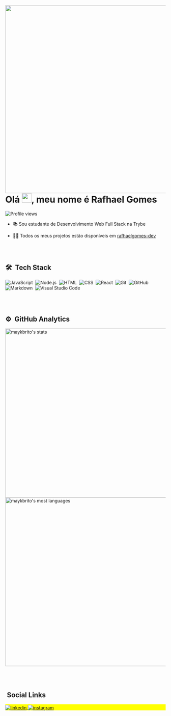 <img align="right" height="590em" src="cartão"/>
<h1 align="left">Olá <img src="https://raw.githubusercontent.com/kaueMarques/kaueMarques/master/hi.gif" width="30px">, meu nome é Rafhael Gomes</h1>
<p align="left"> <img src="https://komarev.com/ghpvc/?username=rafhaelgomes-dev&color=yellow" alt="Profile views" /> </p>

- 📚 Sou estudante de Desenvolvimento Web Full Stack na Trybe

- 👨‍💻 Todos os meus projetos estão disponíveis em [rafhaelgomes-dev](https://rafhaelgomes-dev)


<br><br>

## 🛠 &nbsp;Tech Stack

![JavaScript](https://img.shields.io/badge/-JavaScript-05122A?style=flat&logo=javascript)&nbsp;
![Node.js](https://img.shields.io/badge/-Node.js-05122A?style=flat&logo=node.js)&nbsp;
![HTML](https://img.shields.io/badge/-HTML-05122A?style=flat&logo=HTML5)&nbsp;
![CSS](https://img.shields.io/badge/-CSS-05122A?style=flat&logo=CSS3&logoColor=1572B6)&nbsp;
![React](https://img.shields.io/badge/-React-05122A?style=flat&logo=react)&nbsp;
![Git](https://img.shields.io/badge/-Git-05122A?style=flat&logo=git)&nbsp;
![GitHub](https://img.shields.io/badge/-GitHub-05122A?style=flat&logo=github)&nbsp;
![Markdown](https://img.shields.io/badge/-Markdown-05122A?style=flat&logo=markdown)&nbsp;
![Visual Studio Code](https://img.shields.io/badge/-Visual%20Studio%20Code-05122A?style=flat&logo=visual-studio-code&logoColor=007ACC)&nbsp;

<br><br>

## ⚙️ &nbsp;GitHub Analytics

<p align="left">
<img width="530em" src="https://github-readme-stats.vercel.app/api?username=rafhaelgomes-dev&show_icons=true&theme=vision-friendly-dark" alt="maykbrito's stats"/>
<img width="530em" src="https://github-readme-stats.vercel.app/api/top-langs/?username=rafhaelgomes-dev&layout=compact&theme=vision-friendly-dark" alt="maykbrito's most languages"/>
</p>

<br><br>

##  &nbsp;Social Links

<p align="left" style="background:yellow">
<a href="https://www.linkedin.com/in/rafhael-gomes/" target="_blank">
  <img align="center" src="https://img.shields.io/badge/-Rafhael Gomes-05122A?style=flat&logo=linkedin" alt="linkedin"/>
</a>
<a href="https://instagram.com/rafhaelrg" target="_blank">
 <img align="center" src="https://img.shields.io/badge/-rafhaelrg-05122A?style=flat&logo=instagram" alt="instagram"/>
</a>
</p>




<!--
**maykbrito/maykbrito** is a ✨ _special_ ✨ repository because its `README.md` (this file) appears on your GitHub profile.

Here are some ideas to get you started:

- 🔭 I’m currently working on ...
- 🌱 I’m currently learning ...
- 👯 I’m looking to collaborate on ...
- 🤔 I’m looking for help with ...
- 💬 Ask me about ...
- 📫 How to reach me: ...
- 😄 Pronouns: ...
- ⚡ Fun fact: ...
-->
